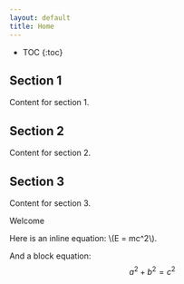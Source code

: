 ```yaml
---
layout: default
title: Home
---
```


* TOC
{:toc}

## Section 1
Content for section 1.

## Section 2
Content for section 2.

## Section 3
Content for section 3.

Welcome

Here is an inline equation: \\(E = mc^2\\).

And a block equation:
$$
a^2 + b^2 = c^2
$$
